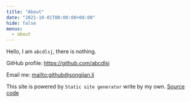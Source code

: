 ```yaml
---
title: "About"
date: "2021-10-01T00:00:00+08:00"
hide: false
menus:
  - about
---
```


Hello, I am `abcdlsj`, there is nothing.

GitHub profile: <https://github.com/abcdlsj>

Email me: <mailto:github@songjian.li>

This site is powered by `Static site generator` write by my own. [Source code](https://github.com/abcdlsj/abcdlsj.github.io)